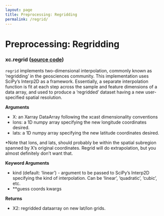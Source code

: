 ```yaml
---
layout: page
title: Preprocessing: Regridding
permalink: /regrid/ 
---
```


# Preprocessing: Regridding
### xc.regrid ([source code](https://github.com/kjhall01/xcast/blob/b1764eaa1bfaf17c85447f6571caf016a13b2915/src/preprocessing/spatial.py#L14)) 

`regrid` implements two-dimensional interpolation, commonly known as ‘regridding’ in the geosciences community. This implementation uses SciPy’s Interp2D as a framework. Essentially, a separate interpolation function is fit at each step across the sample and feature dimensions of a data array, and used to produce a ‘regridded’ dataset having a new user-specified spatial resolution. 

**Arguments**
- X: an Xarray DataArray following the xcast dimensionality conventions
- lons: a 1D numpy array specifying the new longitude coordinates desired.
- lats: a 1D numpy array specifying the new latitude coordinates desired. 

*Note that lons, and lats, should probably be within the spatial subregion spanned by X’s original coordinates. Regrid will do extrapolation, but you almost definitely don’t want that. 

**Keyword Arguments**
- kind (default: ‘linear’) - argument to be passed to SciPy’s Interp2D specifying the kind of interpolation. Can be ‘linear’, ‘quadratic’, ‘cubic’, etc. 
- **guess coords kwargs 

**Returns**
- X2: regridded dataarray on new lat/lon grids. 
